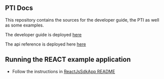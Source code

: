 ## PTI Docs

This repository contains the sources for the developer guide, the PTI as well as some examples.

The developer guide is deployed [here](https://starcard-org.github.io/pti-docs/guide/v0/#/)

The api reference is deployed here [here](https://starcard-org.github.io/pti-docs/api/v0/#/) 

## Running the REACT example application

* Follow the instructions in [ReactJsSdkApp README](examples/ReactJsSdkApp/README.md) 

